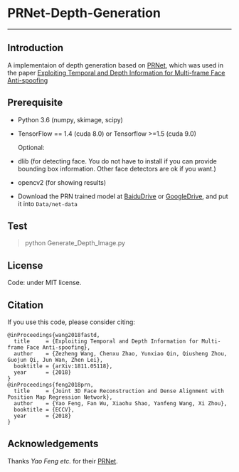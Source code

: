 # PRNet-Depth-Generation 

---

## Introduction

A implementaion of depth generation based on [PRNet](https://github.com/YadiraF/PRNet), which was used in the paper [Exploiting Temporal and Depth Information for Multi-frame Face Anti-spoofing](https://arxiv.org/abs/1811.05118)

## Prerequisite

* Python 3.6 (numpy, skimage, scipy)

* TensorFlow == 1.4 (cuda 8.0) or Tensorflow >=1.5 (cuda 9.0)

  Optional:

* dlib (for detecting face.  You do not have to install if you can provide bounding box information. Other face detectors are ok if you want.)

* opencv2 (for showing results)

* Download the PRN trained model at [BaiduDrive](https://pan.baidu.com/s/10vuV7m00OHLcsihaC-Adsw) or [GoogleDrive](https://drive.google.com/file/d/1UoE-XuW1SDLUjZmJPkIZ1MLxvQFgmTFH/view?usp=sharing), and put it into `Data/net-data`

## Test

> python Generate_Depth_Image.py

## License

Code: under MIT license.

## Citation

If you use this code, please consider citing:

```
@inProceedings{wang2018fastd,
  title     = {Exploiting Temporal and Depth Information for Multi-frame Face Anti-spoofing},
  author    = {Zezheng Wang, Chenxu Zhao, Yunxiao Qin, Qiusheng Zhou, Guojun Qi, Jun Wan, Zhen Lei},
  booktitle = {arXiv:1811.05118},
  year      = {2018}
}
@inProceedings{feng2018prn,
  title     = {Joint 3D Face Reconstruction and Dense Alignment with Position Map Regression Network},
  author    = {Yao Feng, Fan Wu, Xiaohu Shao, Yanfeng Wang, Xi Zhou},
  booktitle = {ECCV},
  year      = {2018}
}
```

## Acknowledgements
Thanks *Yao Feng etc.* for their [PRNet](https://github.com/YadiraF/PRNet).
